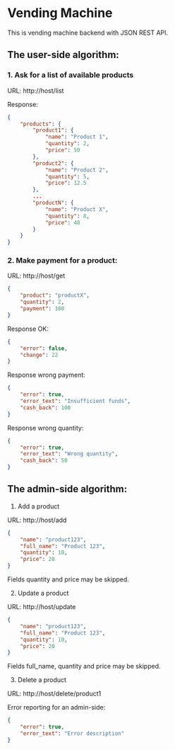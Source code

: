 # Vending Machine

This is vending machine backend with JSON REST API.

## The user-side algorithm:

### 1. Ask for a list of available products

URL: http://host/list

Response:

```json
{
    "products": {
        "product1": {
            "name": "Product 1",
            "quantity": 2,
            "price": 50
        },
        "product2": {
            "name": "Product 2",
            "quantity": 5,
            "price": 12.5
        },
        ...
        "productN": {
            "name": "Product X",
            "quantity": 8,
            "price": 48
        }
    }
}
```

### 2. Make payment for a product:

URL: http://host/get

```json
{
    "product": "productX",
    "quantity": 2,
    "payment": 100
}
```

Response OK:

```json
{
    "error": false,
    "change": 22
}
```

Response wrong payment:

```json
{
    "error": true,
    "error_text": "Insufficient funds",
    "cash_back": 100
}
```

Response wrong quantity:

```json
{
    "error": true,
    "error_text": "Wrong quantity",
    "cash_back": 50
}
```

## The admin-side algorithm:

1. Add a product

URL: http://host/add

```json
{
    "name": "product123",
    "full_name": "Product 123",
    "quantity": 10,
    "price": 20
}
```

Fields quantity and price may be skipped.

2. Update a product

URL: http://host/update

```json
{
    "name": "product123",
    "full_name": "Product 123",
    "quantity": 10,
    "price": 20
}
```
Fields full_name, quantity and price may be skipped.

3. Delete a product

URL: http://host/delete/product1

Error reporting for an admin-side:

```json
{
    "error": true,
    "error_text": "Error description"
}
```